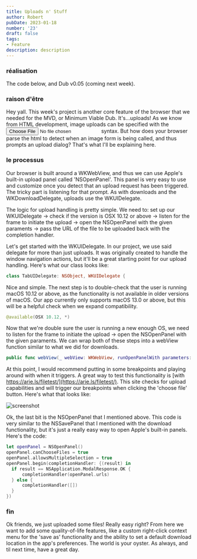 ```yaml
---
title: Uploads n' Stuff
author: Robert
pubDate: 2023-01-18
number: '23'
draft: false
tags:
- Feature
description: description
---
```

### réalisation
The code below, and Dub v0.05 (coming next week).

### raison d'être
Hey yall. This week's project is another core feature of the browser that we needed for the MVD, or Minimum Viable Dub. It's...uploads! As we know from HTML development, image uploads can be specified with the <input type="file"> syntax. But how does your browser parse the html to detect when an image form is being called, and thus prompts an upload dialog? That's what I'll be explaining here.

### le processus
Our browser is built around a WKWebView, and thus we can use Apple's built-in upload panel called 'NSOpenPanel'. This panel is very easy to use and customize once you detect that an upload request has been triggered. The tricky part is listening for that prompt. As with downloads and the WKDownloadDelegate, uploads use the WKUIDelegate.

The logic for upload handling is pretty simple. We need to: set up our WKUIDelegate -> check if the version is OSX 10.12 or above -> listen for the frame to initiate the upload -> open the NSOpenPanel with the given paraments -> pass the URL of the file to be uploaded back with the completion handler. 

Let's get started with the WKUIDelegate. In our project, we use said delegate for more than just uploads. It was originally created to handle the window navigation actions, but it'll be a great starting point for our upload handling. Here's what our class looks like:

``` swift
class TabUIDelegate: NSObject, WKUIDelegate {

```

Nice and simple. The next step is to double-check that the user is running macOS 10.12 or above, as the functionality is not available in older versions of macOS. Our app currently only supports macOS 13.0 or above, but this will be a helpful check when we expand compatibility. 

``` swift
@available(OSX 10.12, *)

```

Now that we're double sure the user is running a new enough OS, we need to listen for the frame to initiate the upload -> open the NSOpenPanel with the given paraments. We can wrap both of these steps into a webView function similar to what we did for downloads.

``` swift
public func webView(_ webView: WKWebView, runOpenPanelWith parameters: WKOpenPanelParameters, initiatedByFrame frame: WKFrameInfo, completionHandler: @escaping ([URL]?) -> Void) {

```


At this point, I would recommend putting in some breakpoints and playing around with when it triggers. A great way to test this functionality is [with https://arie.ls/filetest/](https://arie.ls/filetest/). This site checks for upload capabilities and will trigger our breakpoints when clicking the 'choose file' button. Here's what that looks like:

![screenshot](https://experiments.gg/images/23/6.jpeg)

Ok, the last bit is the NSOpenPanel that I mentioned above. This code is very similar to the NSSavePanel that I mentioned with the download functionality, but it's just a really easy way to open Apple's built-in panels. Here's the code:

``` swift
let openPanel = NSOpenPanel()
openPanel.canChooseFiles = true
openPanel.allowsMultipleSelection = true
openPanel.begin(completionHandler: {(result) in
  if result == NSApplication.ModalResponse.OK {
      completionHandler(openPanel.urls)
  } else {
      completionHandler([])
  }
})

```


### fin
Ok friends, we just uploaded some files! Really easy right? From here we want to add some quality-of-life features, like a custom right-click context menu for the 'save as' functionality and the ability to set a default download location in the app's preferences. The world is your oyster. As always, and til next time, have a great day.
